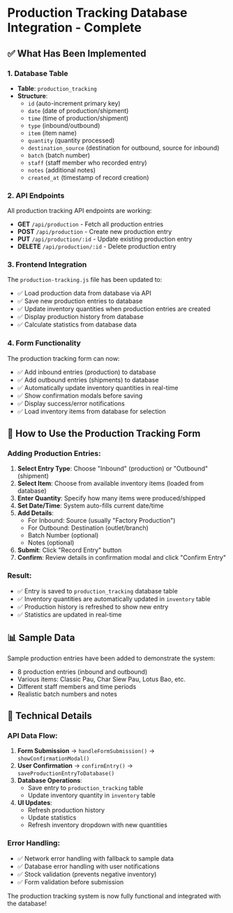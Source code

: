 # Production Tracking Database Integration - Complete

## ✅ What Has Been Implemented

### 1. Database Table
- **Table**: `production_tracking`
- **Structure**: 
  - `id` (auto-increment primary key)
  - `date` (date of production/shipment)
  - `time` (time of production/shipment)
  - `type` (inbound/outbound)
  - `item` (item name)
  - `quantity` (quantity processed)
  - `destination_source` (destination for outbound, source for inbound)
  - `batch` (batch number)
  - `staff` (staff member who recorded entry)
  - `notes` (additional notes)
  - `created_at` (timestamp of record creation)

### 2. API Endpoints
All production tracking API endpoints are working:

- **GET** `/api/production` - Fetch all production entries
- **POST** `/api/production` - Create new production entry
- **PUT** `/api/production/:id` - Update existing production entry
- **DELETE** `/api/production/:id` - Delete production entry

### 3. Frontend Integration
The `production-tracking.js` file has been updated to:

- ✅ Load production data from database via API
- ✅ Save new production entries to database
- ✅ Update inventory quantities when production entries are created
- ✅ Display production history from database
- ✅ Calculate statistics from database data

### 4. Form Functionality
The production tracking form can now:

- ✅ Add inbound entries (production) to database
- ✅ Add outbound entries (shipments) to database
- ✅ Automatically update inventory quantities in real-time
- ✅ Show confirmation modals before saving
- ✅ Display success/error notifications
- ✅ Load inventory items from database for selection

## 🎯 How to Use the Production Tracking Form

### Adding Production Entries:

1. **Select Entry Type**: Choose "Inbound" (production) or "Outbound" (shipment)
2. **Select Item**: Choose from available inventory items (loaded from database)
3. **Enter Quantity**: Specify how many items were produced/shipped
4. **Set Date/Time**: System auto-fills current date/time
5. **Add Details**: 
   - For Inbound: Source (usually "Factory Production")
   - For Outbound: Destination (outlet/branch)
   - Batch Number (optional)
   - Notes (optional)
6. **Submit**: Click "Record Entry" button
7. **Confirm**: Review details in confirmation modal and click "Confirm Entry"

### Result:
- ✅ Entry is saved to `production_tracking` database table
- ✅ Inventory quantities are automatically updated in `inventory` table
- ✅ Production history is refreshed to show new entry
- ✅ Statistics are updated in real-time

## 📊 Sample Data
Sample production entries have been added to demonstrate the system:
- 8 production entries (inbound and outbound)
- Various items: Classic Pau, Char Siew Pau, Lotus Bao, etc.
- Different staff members and time periods
- Realistic batch numbers and notes

## 🔧 Technical Details

### API Data Flow:
1. **Form Submission** → `handleFormSubmission()` → `showConfirmationModal()`
2. **User Confirmation** → `confirmEntry()` → `saveProductionEntryToDatabase()`
3. **Database Operations**:
   - Save entry to `production_tracking` table
   - Update inventory quantity in `inventory` table
4. **UI Updates**:
   - Refresh production history
   - Update statistics
   - Refresh inventory dropdown with new quantities

### Error Handling:
- ✅ Network error handling with fallback to sample data
- ✅ Database error handling with user notifications
- ✅ Stock validation (prevents negative inventory)
- ✅ Form validation before submission

The production tracking system is now fully functional and integrated with the database!
